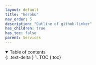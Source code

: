 ```yaml
---
layout: default
title: "heroku"
nav_order: 5
description: "Outline of github-linker"
has_children: true
has_toc: false
parent: Services
---
```


<details open markdown="block">
  <summary>
    Table of contents
  </summary>
  {: .text-delta }
1. TOC
{:toc}
</details>
